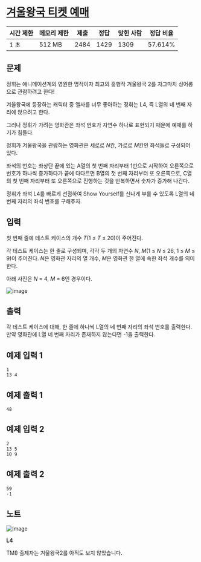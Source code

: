 # [겨울왕국 티켓 예매](https://www.acmicpc.net/problem/18247)

| 시간 제한 | 메모리 제한 | 제출 | 정답 | 맞힌 사람 | 정답 비율 |
| --- | --- | --- | --- | --- | --- |
| 1 초 | 512 MB | 2484 | 1429 | 1309 | 57.614% |

## 문제

정휘는 애니메이션계의 영원한 명작이자 최고의 흥행작 겨울왕국 2를 자그마치 싱어롱으로 관람하려고 한다!

겨울왕국에 등장하는 캐릭터 중 엘사를 너무 좋아하는 정휘는 L4, 즉 L열의 네 번째 자리에 앉으려고 한다.

그러나 정휘가 가려는 영화관은 좌석 번호가 자연수 하나로 표현되기 때문에 예매를 하기가 힘들다.

정휘가 겨울왕국을 관람하는 영화관은 세로로 *N*칸, 가로로 *M*칸인 좌석들로 구성되어 있다.

좌석의 번호는 좌상단 끝에 있는 A열의 첫 번째 자리부터 1번으로 시작하여 오른쪽으로 번호가 하나씩 증가하다가 끝에 다다르면 B열의 첫 번째 자리부터 또 오른쪽으로, C열의 첫 번째 자리부터 또 오른쪽으로 진행하는 것을 반복하면서 숫자가 증가해 나간다.

정휘가 좌석 L4를 빠르게 선점하여 Show Yourself를 신나게 부를 수 있도록 L열의 네 번째 자리의 좌석 번호를 구해주자.

## 입력

첫 번째 줄에 테스트 케이스의 개수 *T*(1 ≤ *T* ≤ 20)이 주어진다.

각 테스트 케이스는 한 줄로 구성되며, 각각 두 개의 자연수 *N*, *M*(1 ≤ *N* ≤ 26, 1 ≤ *M* ≤ 9)이 주어진다. *N*은 영화관 자리의 열 개수, *M*은 영화관 한 열에 속한 좌석 개수를 의미한다.

아래 사진은 *N* = 4, *M* = 6인 경우이다.

![image](https://upload.acmicpc.net/2f8aa813-5fa1-4022-a3d6-55478030b9a2/-/preview/)

## 출력

각 테스트 케이스에 대해, 한 줄에 하나씩 L열의 네 번째 자리의 좌석 번호를 출력한다. 만약 영화관에 L열 네 번째 자리가 존재하지 않는다면 -1을 출력한다.

## 예제 입력 1

```
1
13 4

```

## 예제 출력 1

```
48

```

## 예제 입력 2

```
2
13 5
10 9

```

## 예제 출력 2

```
59
-1

```

## 노트

![image](https://upload.acmicpc.net/90113857-f281-4653-9342-c2e6625f831e/-/preview/)

**L4**

TMI) 출제자는 겨울왕국2를 아직도 보지 않았습니다.
